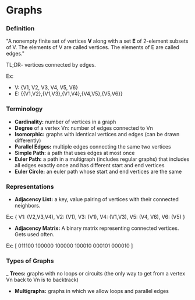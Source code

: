 # Graphs

### Definition

"A nonempty finite set of vertices **V** along with a set **E** of 2-element subsets of V. The elements of V are called vertices. The elements of E are called edges."

TL;DR- vertices connected by edges.

Ex:
- V: {V1, V2, V3, V4, V5, V6}
- E: {{V1,V2},{V1,V3},{V1,V4},{V4,V5},{V5,V6}}

### Terminology

- **Cardinality:** number of vertices in a graph
- **Degree** of a vertex Vn: number of edges connected to Vn
- **Isomorphic:** graphs with identical vertices and edges (can be drawn differently)
- **Parallel Edges:** multiple edges connecting the same two vertices
- **Simple Path:** a path that uses edges at most once
- **Euler Path:** a path in a multigraph (includes regular graphs) that includes all edges exactly once and has different start and end vertices
- **Euler Circle:** an euler path whose start and end vertices are the same

### Representations

- **Adjacency List:** a key, value pairing of vertices with their connected neighbors.

Ex: {
  V1: (V2,V3,V4),
  V2: (V1),
  V3: (V1),
  V4: (V1,V3),
  V5: (V4, V6),
  V6: (V5)
}

- **Adjacency Matrix:** A binary matrix representing connected vertices. Gets used often.

Ex: 
[
  011100
  100000
  100000
  100010
  000101
  000010
] 

### Types of Graphs

_ **Trees:** graphs with no loops or circuits (the only way to get from a vertex Vn back to Vn is to backtrack)
- **Multigraphs:** graphs in which we allow loops and parallel edges
